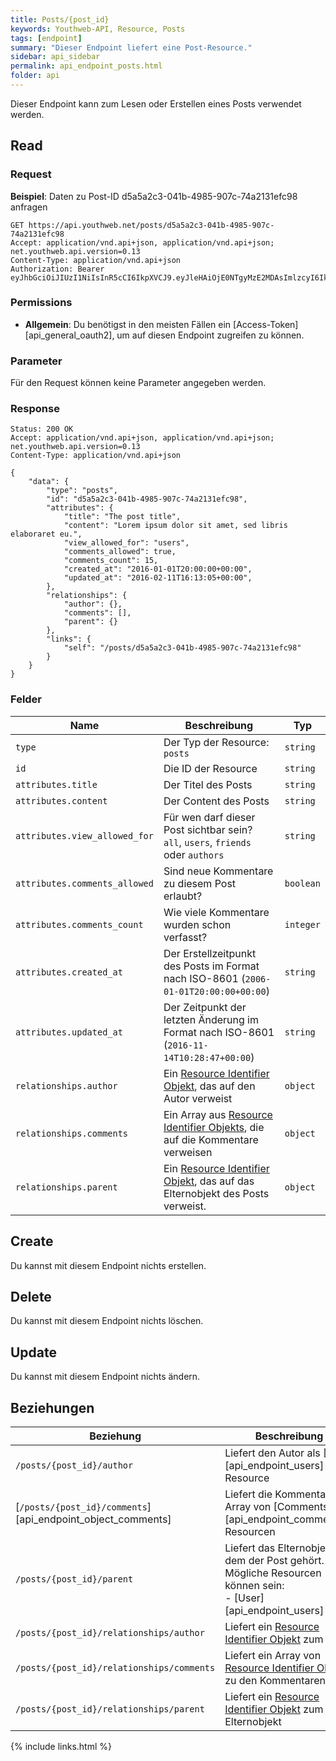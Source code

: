 ```yaml
---
title: Posts/{post_id}
keywords: Youthweb-API, Resource, Posts
tags: [endpoint]
summary: "Dieser Endpoint liefert eine Post-Resource."
sidebar: api_sidebar
permalink: api_endpoint_posts.html
folder: api
---
```


Dieser Endpoint kann zum Lesen oder Erstellen eines Posts verwendet werden.

## Read

### Request

**Beispiel**: Daten zu Post-ID d5a5a2c3-041b-4985-907c-74a2131efc98 anfragen

```
GET https://api.youthweb.net/posts/d5a5a2c3-041b-4985-907c-74a2131efc98
Accept: application/vnd.api+json, application/vnd.api+json; net.youthweb.api.version=0.13
Content-Type: application/vnd.api+json
Authorization: Bearer eyJhbGciOiJIUzI1NiIsInR5cCI6IkpXVCJ9.eyJleHAiOjE0NTgyMzE2MDAsImlzcyI6IkpOdlBnY3ROcEg1Y0s2UmMifQ.BOn0XFDDYa5iBHJb636A0C0m4sU5NO8SA_CPOVHoWNs
```

### Permissions

- **Allgemein**: Du benötigst in den meisten Fällen ein [Access-Token][api_general_oauth2], um auf diesen Endpoint zugreifen zu können.

### Parameter

Für den Request können keine Parameter angegeben werden.

### Response

```
Status: 200 OK
Accept: application/vnd.api+json, application/vnd.api+json; net.youthweb.api.version=0.13
Content-Type: application/vnd.api+json

{
    "data": {
        "type": "posts",
        "id": "d5a5a2c3-041b-4985-907c-74a2131efc98",
        "attributes": {
            "title": "The post title",
            "content": "Lorem ipsum dolor sit amet, sed libris elaboraret eu.",
            "view_allowed_for": "users",
            "comments_allowed": true,
            "comments_count": 15,
            "created_at": "2016-01-01T20:00:00+00:00",
            "updated_at": "2016-02-11T16:13:05+00:00",
        },
        "relationships": {
            "author": {},
            "comments": [],
            "parent": {}
        },
        "links": {
            "self": "/posts/d5a5a2c3-041b-4985-907c-74a2131efc98"
        }
    }
}
```

### Felder

| Name                             | Beschreibung                                                                             | Typ                   |
|----------------------------------|------------------------------------------------------------------------------------------|-----------------------|
| `type`                           | Der Typ der Resource: `posts`                                                            | `string`              |
| `id`                             | Die ID der Resource                                                                      | `string`              |
| `attributes.title`               | Der Titel des Posts                                                                      | `string`              |
| `attributes.content`             | Der Content des Posts                                                                    | `string`              |
| `attributes.view_allowed_for`    | Für wen darf dieser Post sichtbar sein?<br />`all`, `users`, `friends` oder `authors`    | `string`              |
| `attributes.comments_allowed`    | Sind neue Kommentare zu diesem Post erlaubt?                                             | `boolean`             |
| `attributes.comments_count`      | Wie viele Kommentare wurden schon verfasst?                                              | `integer`             |
| `attributes.created_at`          | Der Erstellzeitpunkt des Posts im Format nach ISO-8601 (`2006-01-01T20:00:00+00:00`)     | `string`              |
| `attributes.updated_at`          | Der Zeitpunkt der letzten Änderung im Format nach ISO-8601 (`2016-11-14T10:28:47+00:00`) | `string`              |
| `relationships.author`           | Ein [Resource Identifier Objekt](http://jsonapi.org/format/1.0/#document-resource-identifier-objects), das auf den Autor verweist                   | `object`             |
| `relationships.comments`         | Ein Array aus [Resource Identifier Objekts](http://jsonapi.org/format/1.0/#document-resource-identifier-objects), die auf die Kommentare verweisen  | `object`             |
| `relationships.parent`           | Ein [Resource Identifier Objekt](http://jsonapi.org/format/1.0/#document-resource-identifier-objects), das auf das Elternobjekt des Posts verweist. | `object`             |

## Create

Du kannst mit diesem Endpoint nichts erstellen.

## Delete

Du kannst mit diesem Endpoint nichts löschen.

## Update

Du kannst mit diesem Endpoint nichts ändern.

## Beziehungen

| Beziehung                                                   | Beschreibung                                                                                                                                |
|-------------------------------------------------------------|---------------------------------------------------------------------------------------------------------------------------------------------|
| `/posts/{post_id}/author`                                   | Liefert den Autor als [User][api_endpoint_users]-Resource                                                                                   |
| [`/posts/{post_id}/comments`][api_endpoint_object_comments] | Liefert die Kommentare als Array von [Comments][api_endpoint_comments]-Resourcen                                                            |
| `/posts/{post_id}/parent`                                   | Liefert das Elternobjekt, zu dem der Post gehört. Mögliche Resourcen können sein:<br />- [User][api_endpoint_users]                         |
| `/posts/{post_id}/relationships/author`                     | Liefert ein [Resource Identifier Objekt](http://jsonapi.org/format/1.0/#document-resource-identifier-objects) zum Autor                     |
| `/posts/{post_id}/relationships/comments`                   | Liefert ein Array von [Resource Identifier Objekt](http://jsonapi.org/format/1.0/#document-resource-identifier-objects) zu den Kommentaren  |
| `/posts/{post_id}/relationships/parent`                     | Liefert ein [Resource Identifier Objekt](http://jsonapi.org/format/1.0/#document-resource-identifier-objects) zum Elternobjekt              |

{% include links.html %}
